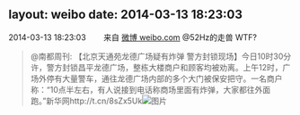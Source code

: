 layout: weibo
date: 2014-03-13 18:23:03
---
<meta name="referrer" content="no-referrer" />

2014-03-13 18:23:03  &nbsp;&nbsp;&nbsp;&nbsp;&nbsp;&nbsp; 来自 <a href="http://weibo.com/" rel="nofollow">微博 weibo.com</a>
@52Hz的走兽 WTF?
>  @南都周刊: 【北京天通苑龙德广场疑有炸弹 警方封锁现场】今日10时30分许，警方封锁昌平龙德广场，整栋大楼商户和顾客均被劝离。上午12时，广场外停有大量警车，通往龙德广场内部的多个大门被保安把守。一名商户称：“10点半左右，有人说接到电话称商场里面有炸弹，大家都往外面跑。”新华网http://t.cn/8sZx5Uk ​​​
>  ![图片](https://ww3.sinaimg.cn/large/61d7cd94gw1eee5gk9kc3j20c80umdk7.jpg)
